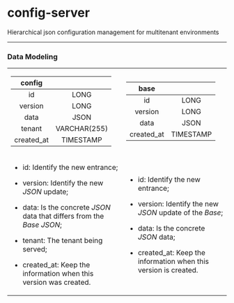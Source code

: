 # config-server
Hierarchical json configuration management for multitenant environments

---
### Data Modeling

<table>
 <tr>
  <td>

|config||
|:-:|:-:|
|id|LONG|
|version|LONG|
|data|JSON|
|tenant|VARCHAR(255)|
|created_at|TIMESTAMP|
  </td>
  <td>

|base||
|:-:|:-:|
|id|LONG|
|version|LONG|
|data|JSON|
|created_at|TIMESTAMP|
  </td>
 </tr>
 <tr>
  <td>
  

* id: Identify the new entrance;

* version: Identify the new *JSON* update;

* data: Is the concrete *JSON* data that differs from the *Base JSON*;

* tenant: The tenant being served;

* created_at: Keep the information when this version was created.
  </td>
<td>

* id: Identify the new entrance;

* version: Identify the new *JSON* update of the *Base*;

* data: Is the concrete *JSON* data;

* created_at: Keep the information when this version is created.
</td>
 </tr>
</table>
